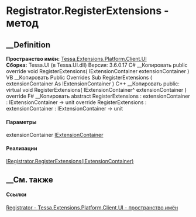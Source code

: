 # Registrator.RegisterExtensions - метод
##  __Definition
 **Пространство имён:**
[Tessa.Extensions.Platform.Client.UI](N_Tessa_Extensions_Platform_Client_UI.htm)  
 **Сборка:** Tessa.UI (в Tessa.UI.dll) Версия: 3.6.0.17
C# __Копировать
     public override void RegisterExtensions(
    	IExtensionContainer extensionContainer
    )
VB __Копировать
     Public Overrides Sub RegisterExtensions ( 
    	extensionContainer As IExtensionContainer
    )
C++ __Копировать
     public:
    virtual void RegisterExtensions(
    	IExtensionContainer^ extensionContainer
    ) override
F# __Копировать
     abstract RegisterExtensions : 
            extensionContainer : IExtensionContainer -> unit 
    override RegisterExtensions : 
            extensionContainer : IExtensionContainer -> unit 
#### Параметры
extensionContainer
[IExtensionContainer](T_Tessa_Extensions_IExtensionContainer.htm)
#### Реализации
[IRegistrator.RegisterExtensions(IExtensionContainer)](M_Tessa_Extensions_IRegistrator_RegisterExtensions.htm)  
##  __См. также
#### Ссылки
[Registrator - ](T_Tessa_Extensions_Platform_Client_UI_Registrator.htm)
[Tessa.Extensions.Platform.Client.UI - пространство
имён](N_Tessa_Extensions_Platform_Client_UI.htm)
